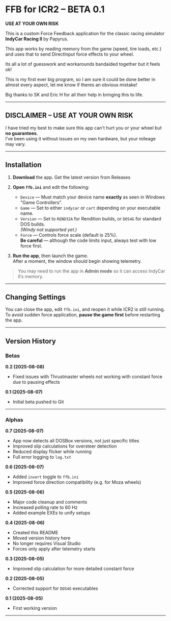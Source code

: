 # FFB for ICR2 – BETA 0.1  
**USE AT YOUR OWN RISK**

This is a custom Force Feedback application for the classic racing simulator **IndyCar Racing II** by Papyrus.

This app works by reading memory from the game (speed, tire loads, etc.) and uses that to send DirectInput force effects to your wheel.

Its all a lot of guesswork and workarounds bandaided together but it feels ok!

This is my first ever big program, so I am sure it could be done better in almost every aspect, let me know if theres an obvious mistake!

Big thanks to SK and Eric H for all their help in bringing this to life.

---

## DISCLAIMER – USE AT YOUR OWN RISK

I have tried my best to make sure this app can't hurt you or your wheel but **no guarantees**.  
I’ve been using it without issues on my own hardware, but your mileage may vary.

---

## Installation

1. **Download** the app. Get the latest version from Releases
2. **Open `ffb.ini`** and edit the following:
    - `Device` — Must match your device name **exactly** as seen in Windows "Game Controllers".
    - `Game` — Set to either `indycar` or `cart` depending on your executable name.
    - `Version` — Set to `REND32A` for Rendition builds, or `DOS4G` for standard DOS builds.  
      _(Windy not supported yet.)_
    - `Force` — Controls force scale (default is 25%).  
      **Be careful** — although the code limits input, always test with low force first.

3. **Run the app**, then launch the game.  
   After a moment, the window should begin showing telemetry.

> You may need to run the app in **Admin mode** so it can access IndyCar II’s memory.

---

## Changing Settings

You can close the app, edit `ffb.ini`, and reopen it while ICR2 is still running.  
To avoid sudden force application, **pause the game first** before restarting the app.

---

## Version History

### Betas

**0.2 (2025-08-08)**  
- Fixed issues with Thrustmaster wheels not working with constant force due to pausing effects

**0.1 (2025-08-07)**  
- Initial beta pushed to Git

---

### Alphas

**0.7 (2025-08-07)**  
- App now detects all DOSBox versions, not just specific titles  
- Improved slip calculations for oversteer detection  
- Reduced display flicker while running  
- Full error logging to `log.txt`

**0.6 (2025-08-07)**  
- Added `invert` toggle to `ffb.ini`  
- Improved force direction compatibility (e.g. for Moza wheels)

**0.5 (2025-08-06)**  
- Major code cleanup and comments  
- Increased polling rate to 60 Hz  
- Added example EXEs to unify setups

**0.4 (2025-08-06)**  
- Created this README  
- Moved version history here  
- No longer requires Visual Studio  
- Forces only apply after telemetry starts

**0.3 (2025-08-05)**  
- Improved slip calculation for more detailed constant force

**0.2 (2025-08-05)**  
- Corrected support for `DOS4G` executables

**0.1 (2025-08-05)**  
- First working version

---